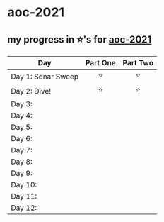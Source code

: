 # aoc-2021

## my progress in ️⭐'s for [aoc-2021](https://adventofcode.com/2021)

| Day  | Part One | Part Two | 
|---|:---:|:---:|
| Day 1: Sonar Sweep|️⭐|⭐|
| Day 2: Dive!|️⭐|⭐|
| Day 3: |  |  |
| Day 4: |  |  |
| Day 5: |  |  |
| Day 6: |  |  |
| Day 7: |  |  |
| Day 8: |  |  |
| Day 9: |  |  |
| Day 10: |  |  |
| Day 11: |  |  |
| Day 12: |  |  |
